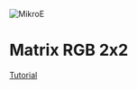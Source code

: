 ![MikroE](http://www.mikroe.com/img/designs/beta/logo_small.png)

# Matrix RGB 2x2 #

[Tutorial](https://learn.mikroe.com/matrixrgb_2x2panels/)

